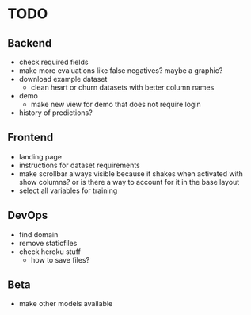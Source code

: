 # TODO
## Backend
* check required fields
* make more evaluations like false negatives? maybe a graphic?
* download example dataset
    * clean heart or churn datasets with better column names
* demo
    * make new view for demo that does not require login
* history of predictions?

## Frontend
* landing page
* instructions for dataset requirements
* make scrollbar always visible because it shakes when activated with show columns? or is there a way to account for it in the base layout
* select all variables for training

## DevOps
* find domain
* remove staticfiles
* check heroku stuff
    * how to save files?

## Beta
* make other models available